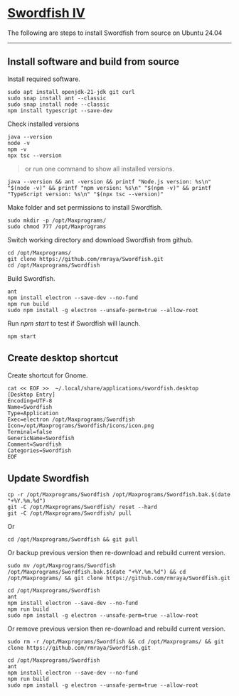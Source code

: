 # [Swordfish IV](https://github.com/rmraya/Swordfish)
The following are steps to install Swordfish from source on Ubuntu 24.04

---

## Install software and build from source
Install required software.
```
sudo apt install openjdk-21-jdk git curl
sudo snap install ant --classic
sudo snap install node --classic
npm install typescript --save-dev
```

Check installed versions
```
java --version
node -v
npm -v
npx tsc --version
```
> or run one command to show all installed versions.
```
java --version && ant -version && printf "Node.js version: %s\n" "$(node -v)" && printf "npm version: %s\n" "$(npm -v)" && printf "TypeScript version: %s\n" "$(npx tsc --version)"
```

Make folder and set permissions to install Swordfish.
```
sudo mkdir -p /opt/Maxprograms/
sudo chmod 777 /opt/Maxprograms
```
Switch working directory and download Swordfish from github.
```
cd /opt/Maxprograms/
git clone https://github.com/rmraya/Swordfish.git
cd /opt/Maxprograms/Swordfish
```
Build Swordfish.
```
ant
npm install electron --save-dev --no-fund
npm run build
sudo npm install -g electron --unsafe-perm=true --allow-root
```
Run *npm start* to test if Swordfish will launch.
```
npm start
```
## Create desktop shortcut
Create shortcut for Gnome.
```
cat << EOF >>  ~/.local/share/applications/swordfish.desktop
[Desktop Entry]
Encoding=UTF-8
Name=Swordfish
Type=Application
Exec=electron /opt/Maxprograms/Swordfish
Icon=/opt/Maxprograms/Swordfish/icons/icon.png
Terminal=false
GenericName=Swordfish
Comment=Swordfish
Categories=Swordfish
EOF
```

## Update Swordfish
```
cp -r /opt/Maxprograms/Swordfish /opt/Maxprograms/Swordfish.bak.$(date "+%Y.%m.%d")
git -C /opt/Maxprograms/Swordfish/ reset --hard
git -C /opt/Maxprograms/Swordfish/ pull
```
Or
```
cd /opt/Maxprograms/Swordfish && git pull
```
Or backup previous version then re-download and rebuild current version.
```
sudo mv /opt/Maxprograms/Swordfish /opt/Maxprograms/Swordfish.bak.$(date "+%Y.%m.%d") && cd /opt/Maxprograms/ && git clone https://github.com/rmraya/Swordfish.git

cd /opt/Maxprograms/Swordfish
ant
npm install electron --save-dev --no-fund
npm run build
sudo npm install -g electron --unsafe-perm=true --allow-root
```
Or remove previous version then re-download and rebuild current version.
```
sudo rm -r /opt/Maxprograms/Swordfish && cd /opt/Maxprograms/ && git clone https://github.com/rmraya/Swordfish.git

cd /opt/Maxprograms/Swordfish
ant
npm install electron --save-dev --no-fund
npm run build
sudo npm install -g electron --unsafe-perm=true --allow-root
```
